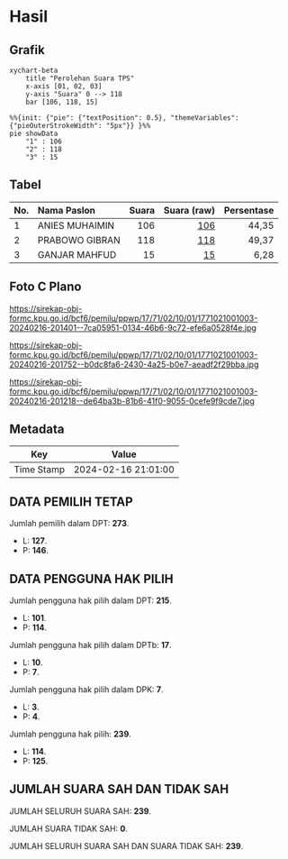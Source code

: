 # Hasil

## Grafik

```mermaid
xychart-beta
    title "Perolehan Suara TPS"
    x-axis [01, 02, 03]
    y-axis "Suara" 0 --> 118
    bar [106, 118, 15]
```

```mermaid
%%{init: {"pie": {"textPosition": 0.5}, "themeVariables": {"pieOuterStrokeWidth": "5px"}} }%%
pie showData
    "1" : 106
    "2" : 118
    "3" : 15
```

## Tabel

| No. | Nama Paslon    | Suara | Suara (raw) | Persentase |
|:--- |:-------------- | -----:| -----------:| ----------:|
| 1   | ANIES MUHAIMIN | 106   | [106][p-1]  | 44,35      |
| 2   | PRABOWO GIBRAN | 118   | [118][p-2]  | 49,37      |
| 3   | GANJAR MAHFUD  | 15    | [15][p-3]   | 6,28       |


[p-1]: https://github.com/gigit-pemilu/pemilu-2024-17-bengkulu/blob/main/pilpres/hitung-suara/sub/17-bengkulu/sub/71-kota-bengkulu/sub/02-gading-cempaka/sub/1001-padang-harapan/sub/003-tps/sub/paslon-1.txt
[p-2]: https://github.com/gigit-pemilu/pemilu-2024-17-bengkulu/blob/main/pilpres/hitung-suara/sub/17-bengkulu/sub/71-kota-bengkulu/sub/02-gading-cempaka/sub/1001-padang-harapan/sub/003-tps/sub/paslon-2.txt
[p-3]: https://github.com/gigit-pemilu/pemilu-2024-17-bengkulu/blob/main/pilpres/hitung-suara/sub/17-bengkulu/sub/71-kota-bengkulu/sub/02-gading-cempaka/sub/1001-padang-harapan/sub/003-tps/sub/paslon-3.txt

## Foto C Plano

https://sirekap-obj-formc.kpu.go.id/bcf6/pemilu/ppwp/17/71/02/10/01/1771021001003-20240216-201401--7ca05951-0134-46b6-9c72-efe6a0528f4e.jpg

https://sirekap-obj-formc.kpu.go.id/bcf6/pemilu/ppwp/17/71/02/10/01/1771021001003-20240216-201752--b0dc8fa6-2430-4a25-b0e7-aeadf2f29bba.jpg

https://sirekap-obj-formc.kpu.go.id/bcf6/pemilu/ppwp/17/71/02/10/01/1771021001003-20240216-201218--de64ba3b-81b6-41f0-9055-0cefe9f9cde7.jpg


## Metadata

| Key        | Value               |
| ---------- | ------------------- |
| Time Stamp | 2024-02-16 21:01:00 |


## DATA PEMILIH TETAP

Jumlah pemilih dalam DPT: **273**.
 * L: **127**.
 * P: **146**.

## DATA PENGGUNA HAK PILIH

Jumlah pengguna hak pilih dalam DPT: **215**.
 * L: **101**.
 * P: **114**.

Jumlah pengguna hak pilih dalam DPTb: **17**.
 * L: **10**.
 * P: **7**.

Jumlah pengguna hak pilih dalam DPK: **7**.
 * L: **3**.
 * P: **4**.

Jumlah pengguna hak pilih: **239**.
 * L: **114**.
 * P: **125**.

## JUMLAH SUARA SAH DAN TIDAK SAH

JUMLAH SELURUH SUARA SAH: **239**.

JUMLAH SUARA TIDAK SAH: **0**.

JUMLAH SELURUH SUARA SAH DAN SUARA TIDAK SAH: **239**.


